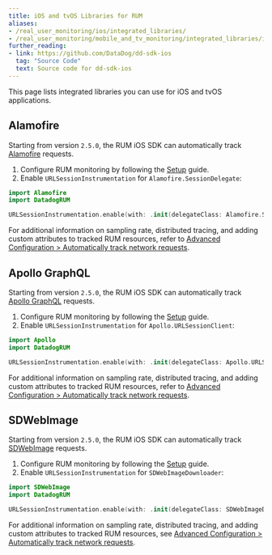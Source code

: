 ```yaml
---
title: iOS and tvOS Libraries for RUM
aliases:
- /real_user_monitoring/ios/integrated_libraries/
- /real_user_monitoring/mobile_and_tv_monitoring/integrated_libraries/ios/
further_reading:
- link: https://github.com/DataDog/dd-sdk-ios
  tag: "Source Code"
  text: Source code for dd-sdk-ios
---
```


This page lists integrated libraries you can use for iOS and tvOS applications.

## Alamofire

Starting from version `2.5.0`, the RUM iOS SDK can automatically track [Alamofire][1] requests.

1. Configure RUM monitoring by following the [Setup][2] guide.
2. Enable `URLSessionInstrumentation` for `Alamofire.SessionDelegate`:

```swift
import Alamofire
import DatadogRUM

URLSessionInstrumentation.enable(with: .init(delegateClass: Alamofire.SessionDelegate.self))
```
For additional information on sampling rate, distributed tracing, and adding custom attributes to tracked RUM resources, refer to [Advanced Configuration > Automatically track network requests][4].

## Apollo GraphQL

Starting from version `2.5.0`, the RUM iOS SDK can automatically track [Apollo GraphQL][3] requests.

1. Configure RUM monitoring by following the [Setup][2] guide.
2. Enable `URLSessionInstrumentation` for `Apollo.URLSessionClient`:

```swift
import Apollo
import DatadogRUM

URLSessionInstrumentation.enable(with: .init(delegateClass: Apollo.URLSessionClient.self))
```
For additional information on sampling rate, distributed tracing, and adding custom attributes to tracked RUM resources, refer to [Advanced Configuration > Automatically track network requests][4].

## SDWebImage

Starting from version `2.5.0`, the RUM iOS SDK can automatically track [SDWebImage][5] requests.

1. Configure RUM monitoring by following the [Setup][2] guide.
2. Enable `URLSessionInstrumentation` for `SDWebImageDownloader`:

```swift
import SDWebImage
import DatadogRUM

URLSessionInstrumentation.enable(with: .init(delegateClass: SDWebImageDownloader.self as! URLSessionDataDelegate.Type))
```
For additional information on sampling rate, distributed tracing, and adding custom attributes to tracked RUM resources, see [Advanced Configuration > Automatically track network requests][4].

[1]: https://github.com/Alamofire/Alamofire
[2]: https://docs.datadoghq.com/real_user_monitoring/mobile_and_tv_monitoring/ios/setup
[3]: https://github.com/apollographql/apollo-ios
[4]: /real_user_monitoring/mobile_and_tv_monitoring/ios/advanced_configuration/#automatically-track-network-requests
[5]: https://github.com/SDWebImage/SDWebImage
